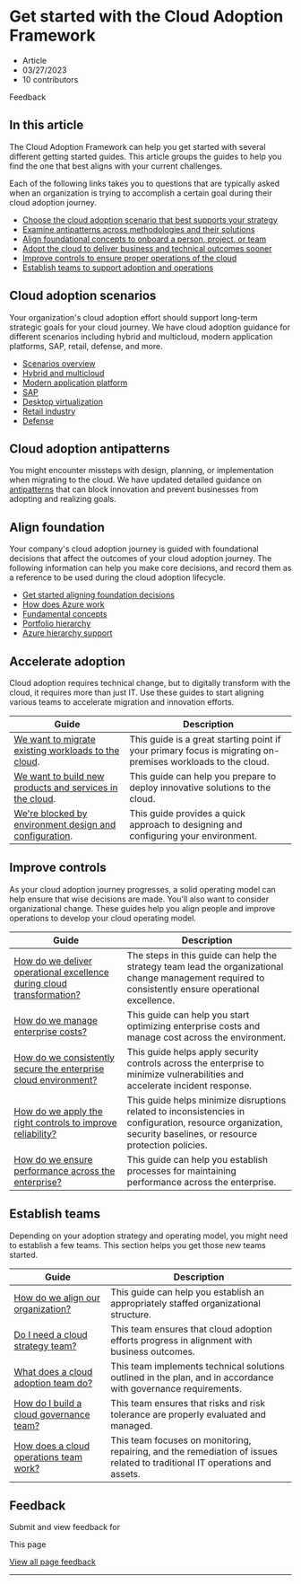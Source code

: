 # Get started with the Cloud Adoption Framework

* Article
* 03/27/2023
* 10 contributors

Feedback

## In this article

The Cloud Adoption Framework can help you get started with several different getting started guides. This article groups the guides to help you find the one that best aligns with your current challenges.

Each of the following links takes you to questions that are typically asked when an organization is trying to accomplish a certain goal during their cloud adoption journey.

* [Choose the cloud adoption scenario that best supports your strategy](#cloud-adoption-scenarios)
* [Examine antipatterns across methodologies and their solutions](#cloud-adoption-antipatterns)
* [Align foundational concepts to onboard a person, project, or team](#align-foundation)
* [Adopt the cloud to deliver business and technical outcomes sooner](#accelerate-adoption)
* [Improve controls to ensure proper operations of the cloud](#improve-controls)
* [Establish teams to support adoption and operations](#establish-teams)

## Cloud adoption scenarios

Your organization's cloud adoption effort should support long-term strategic goals for your cloud journey. We have cloud adoption guidance for different scenarios including hybrid and multicloud, modern application platforms, SAP, retail, defense, and more.

* [Scenarios overview](../scenarios/)
* [Hybrid and multicloud](../scenarios/hybrid/scenario-overview)
* [Modern application platform](../scenarios/app-platform/)
* [SAP](../scenarios/sap/)
* [Desktop virtualization](../scenarios/wvd/)
* [Retail industry](../industry/retail/)
* [Defense](../scenarios/defense/)

## Cloud adoption antipatterns

You might encounter missteps with design, planning, or implementation when migrating to the cloud. We have updated detailed guidance on [antipatterns](../antipatterns/antipatterns-to-avoid) that can block innovation and prevent businesses from adopting and realizing goals.

## Align foundation

Your company's cloud adoption journey is guided with foundational decisions that affect the outcomes of your cloud adoption journey. The following information can help you make core decisions, and record them as a reference to be used during the cloud adoption lifecycle.

* [Get started aligning foundation decisions](cloud-concepts)
* [How does Azure work](what-is-azure)
* [Fundamental concepts](../ready/considerations/fundamental-concepts)
* [Portfolio hierarchy](../resources/fundamental-concepts/hosting-hierarchy)
* [Azure hierarchy support](../resources/fundamental-concepts/hierarchy-azure-tools)

## Accelerate adoption

Cloud adoption requires technical change, but to digitally transform with the cloud, it requires more than just IT. Use these guides to start aligning various teams to accelerate migration and innovation efforts.

| Guide | Description |
| --- | --- |
| [We want to migrate existing workloads to the cloud](migrate). | This guide is a great starting point if your primary focus is migrating on-premises workloads to the cloud. |
| [We want to build new products and services in the cloud](innovate). | This guide can help you prepare to deploy innovative solutions to the cloud. |
| [We're blocked by environment design and configuration](design-and-configuration). | This guide provides a quick approach to designing and configuring your environment. |

## Improve controls

As your cloud adoption journey progresses, a solid operating model can help ensure that wise decisions are made. You'll also want to consider organizational change. These guides help you align people and improve operations to develop your cloud operating model.

| Guide | Description |
| --- | --- |
| [How do we deliver operational excellence during cloud transformation?](operational-excellence) | The steps in this guide can help the strategy team lead the organizational change management required to consistently ensure operational excellence. |
| [How do we manage enterprise costs?](manage-costs) | This guide can help you start optimizing enterprise costs and manage cost across the environment. |
| [How do we consistently secure the enterprise cloud environment?](security) | This guide helps apply security controls across the enterprise to minimize vulnerabilities and accelerate incident response. |
| [How do we apply the right controls to improve reliability?](reliability) | This guide helps minimize disruptions related to inconsistencies in configuration, resource organization, security baselines, or resource protection policies. |
| [How do we ensure performance across the enterprise?](performance) | This guide can help you establish processes for maintaining performance across the enterprise. |

## Establish teams

Depending on your adoption strategy and operating model, you might need to establish a few teams. This section helps you get those new teams started.

| Guide | Description |
| --- | --- |
| [How do we align our organization?](org-alignment) | This guide can help you establish an appropriately staffed organizational structure. |
| [Do I need a cloud strategy team?](team/cloud-strategy) | This team ensures that cloud adoption efforts progress in alignment with business outcomes. |
| [What does a cloud adoption team do?](team/cloud-adoption) | This team implements technical solutions outlined in the plan, and in accordance with governance requirements. |
| [How do I build a cloud governance team?](team/cloud-governance) | This team ensures that risks and risk tolerance are properly evaluated and managed. |
| [How does a cloud operations team work?](team/cloud-operations) | This team focuses on monitoring, repairing, and the remediation of issues related to traditional IT operations and assets. |

## Feedback

Submit and view feedback for

This page

[View all page feedback](https://github.com/MicrosoftDocs/cloud-adoption-framework/issues)

---
